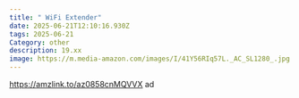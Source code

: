 ```yaml
---
title: " WiFi Extender"
date: 2025-06-21T12:10:16.930Z
tags: 2025-06-21
Category: other
description: 19.xx
image: https://m.media-amazon.com/images/I/41Y56RIq57L._AC_SL1280_.jpg
---
```

https://amzlink.to/az0858cnMQVVX  ad